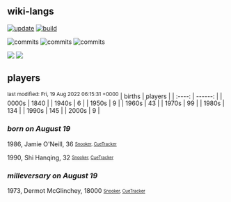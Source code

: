 ## wiki-langs
[![update](https://github.com/dreamerminsk/wiki-langs/actions/workflows/update-tables.yml/badge.svg)](https://github.com/dreamerminsk/wiki-langs/actions/workflows/update-tables.yml)
[![build](https://github.com/dreamerminsk/wiki-langs/actions/workflows/build.yml/badge.svg)](https://github.com/dreamerminsk/wiki-langs/actions/workflows/build.yml)

![commits](https://img.shields.io/github/commit-activity/y/dreamerminsk/wiki-langs)
![commits](https://img.shields.io/github/commit-activity/m/dreamerminsk/wiki-langs)
![commits](https://img.shields.io/github/commit-activity/w/dreamerminsk/wiki-langs)

![](https://img.shields.io/github/languages/code-size/dreamerminsk/wiki-langs)
![](https://img.shields.io/github/repo-size/dreamerminsk/wiki-langs)

## players
<sup>last modified: Fri, 19 Aug 2022 06:15:31 +0000</sup>
| births | players |
| :----: | ------: |
| 0000s | 1840 |
| 1940s | 6 |
| 1950s | 9 |
| 1960s | 43 |
| 1970s | 99 |
| 1980s | 134 |
| 1990s | 145 |
| 2000s | 9 |

### ***born on August 19***
1986, Jamie O'Neill, 36 <sub><sup>[Snooker](http://www.snooker.org/res/index.asp?player=79), [CueTracker](http://cuetracker.net/Players/jamie-oneill/)</sup></sub>

1990, Shi Hanqing, 32 <sub><sup>[Snooker](http://www.snooker.org/res/index.asp?player=508), [CueTracker](http://cuetracker.net/Players/shi-hanqing/)</sup></sub>


### ***milleversary on August 19***
1973, Dermot McGlinchey, 18000 <sub><sup>[Snooker](http://www.snooker.org/res/index.asp?player=162), [CueTracker](http://cuetracker.net/Players/dermot-mcglinchey/)</sup></sub>



